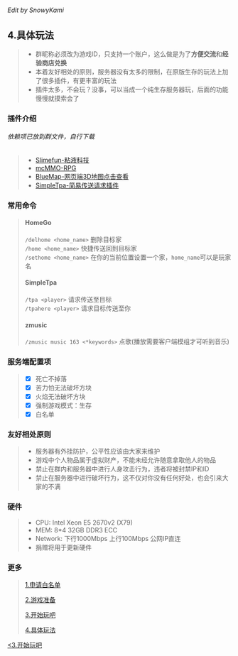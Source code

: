 ###### Edit by SnowyKami

## 4.具体玩法
> - 群昵称必须改为游戏ID，只支持一个账户，这么做是为了**方便交流**和**经验商店兑换**
> - 本着友好相处的原则，服务器没有太多的限制，在原版生存的玩法上加了很多插件，有更丰富的玩法
> - 插件太多，不会玩？没事，可以当成一个纯生存服务器玩，后面的功能慢慢就摸索会了

  
### 插件介绍
###### 依赖项已放到群文件，自行下载
> - [Slimefun-粘液科技](https://github.com/Slimefun/Slimefun4/wiki)
> - [mcMMO-RPG](https://github.com/mcMMO-Dev/mcMMO)
> - [BlueMap-网页端3D地图点击查看](http://liteyuki.icu:8100)
> - [SimpleTpa-简易传送请求插件](https://www.spigotmc.org/resources/simple-tpa.64270/)

### 常用命令
> #### HomeGo
> `/delhome <home_name>` 删除目标家  
> `/home <home_name>` 快捷传送回到目标家  
> `/sethome <home_name>` 在你的当前位置设置一个家，`home_name`可以是玩家名<br>
> #### SimpleTpa
> `/tpa <player>` 请求传送至目标  
> `/tpahere <player>` 请求目标传送至你  
> #### zmusic
> `/zmusic music 163 <*keywords>` 点歌(播放需要客户端模组才可听到音乐)

### 服务端配置项
> - [x] 死亡不掉落
> - [x] 苦力怕无法破坏方块
> - [x] 火焰无法破坏方块
> - [x] 强制游戏模式：生存
> - [x] 白名单

### 友好相处原则
> - 服务器有外挂防护，公平性应该由大家来维护
> - 游戏中个人物品属于虚拟财产，不能未经允许随意拿取他人的物品
> - 禁止在群内和服务器中进行人身攻击行为，违者将被封禁IP和ID
> - 禁止在服务器中进行破坏行为，这不仅对你没有任何好处，也会引来大家的不满

### 硬件
> - CPU: Intel Xeon E5 2670v2 (X79)
> - MEM: 8*4 32GB DDR3 ECC
> - Network: 下行1000Mbps 上行100Mbps 公网IP直连
> - 捐赠将用于更新硬件

### 更多
> [1.申请白名单](1.md)
> 
> [2.游戏准备](2.md)
> 
> [3.开始玩吧](3.md)
> 
> [4.具体玩法](4.md)

[<3.开始玩吧](2.md)